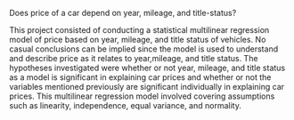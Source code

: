 Does price of a car depend on year, mileage, and title-status?

This project consisted of conducting a statistical multilinear regression model of price based on year, mileage, and title status of vehicles. No casual conclusions can be implied since the model is used to understand and describe price as it relates to year,mileage, and title status. The hypotheses investigated were whether or not year, mileage, and title status as a model is significant in explaining car prices and whether or not the variables mentioned previously are significant individually in explaining car prices. This multilinear regression model involved covering assumptions such as linearity, independence, equal variance, and normality.
